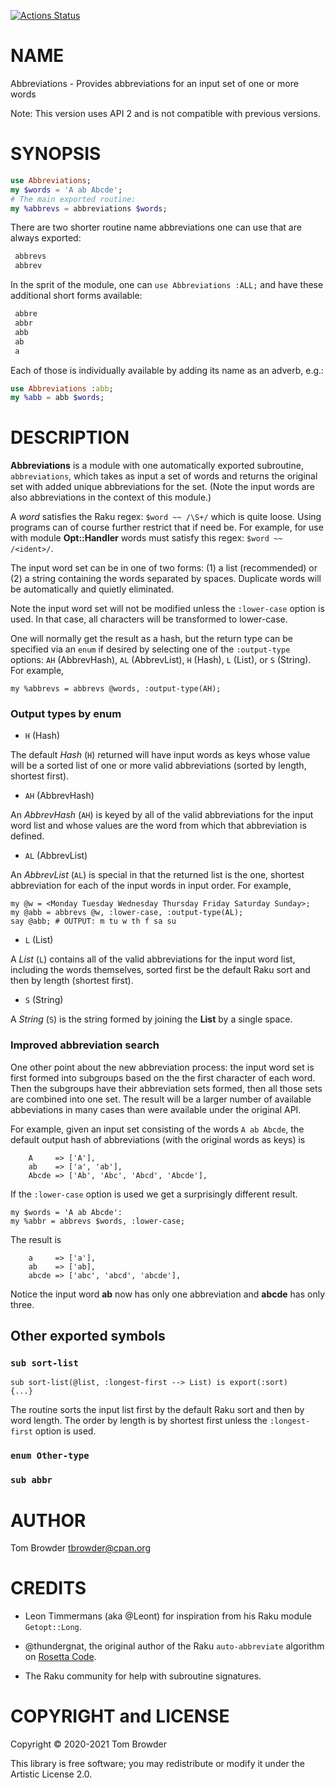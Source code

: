 [![Actions Status](https://github.com/tbrowder/Abbreviations/workflows/test/badge.svg)](https://github.com/tbrowder/Abbreviations/actions)

NAME
====

Abbreviations - Provides abbreviations for an input set of one or more words

Note: This version uses API 2 and is not compatible with previous versions.

SYNOPSIS
========

```raku
use Abbreviations;
my $words = 'A ab Abcde';
# The main exported routine:
my %abbrevs = abbreviations $words;
```

There are two shorter routine name abbreviations one can use that are always exported:

```raku
 abbrevs
 abbrev
```

In the sprit of the module, one can `use Abbreviations :ALL;` and have these additional short forms available:

```raku
 abbre
 abbr
 abb
 ab
 a
```

Each of those is individually available by adding its name as an adverb, e.g.:

```raku
use Abbreviations :abb;
my %abb = abb $words;
```

DESCRIPTION
===========

**Abbreviations** is a module with one automatically exported subroutine, `abbreviations`, which takes as input a set of words and returns the original set with added unique abbreviations for the set. (Note the input words are also abbreviations in the context of this module.)

A *word* satisfies the Raku regex: `$word ~~ /\S+/` which is quite loose. Using programs can of course further restrict that if need be. For example, for use with module **Opt::Handler** words must satisfy this regex: `$word ~~ /<ident>/`.

The input word set can be in one of two forms: (1) a list (recommended) or (2) a string containing the words separated by spaces. Duplicate words will be automatically and quietly eliminated.

Note the input word set will not be modified unless the `:lower-case` option is used. In that case, all characters will be transformed to lower-case.

One will normally get the result as a hash, but the return type can be specified via an `enum` if desired by selecting one of the `:output-type` options: `AH` (AbbrevHash), `AL` (AbbrevList), `H` (Hash), `L` (List), or `S` (String). For example,

    my %abbrevs = abbrevs @words, :output-type(AH);

### Output types by enum

  * `H` (Hash)

The default *Hash* (`H`) returned will have input words as keys whose value will be a sorted list of one or more valid abbreviations (sorted by length, shortest first).

  * `AH` (AbbrevHash) 

An *AbbrevHash* (`AH`) is keyed by all of the valid abbreviations for the input word list and whose values are the word from which that abbreviation is defined.

  * `AL` (AbbrevList)

An *AbbrevList* (`AL`) is special in that the returned list is the one, shortest abbreviation for each of the input words in input order. For example,

    my @w = <Monday Tuesday Wednesday Thursday Friday Saturday Sunday>;
    my @abb = abbrevs @w, :lower-case, :output-type(AL);
    say @abb; # OUTPUT: m tu w th f sa su

  * `L` (List) 

A *List* (`L`) contains all of the valid abbreviations for the input word list, including the words themselves, sorted first be the default Raku sort and then by length (shortest first).

  * `S` (String)

A *String* (`S`) is the string formed by joining the **List** by a single space.

### Improved abbreviation search

One other point about the new abbreviation process: the input word set is first formed into subgroups based on the the first character of each word. Then the subgroups have their abbreviation sets formed, then all those sets are combined into one set. The result will be a larger number of available abbeviations in many cases than were available under the original API.

For example, given an input set consisting of the words `A ab Abcde`, the default output hash of abbreviations (with the original words as keys) is

        A     => ['A'],
        ab    => ['a', 'ab'],
        Abcde => ['Ab', 'Abc', 'Abcd', 'Abcde'],

If the `:lower-case` option is used we get a surprisingly different result.

    my $words = 'A ab Abcde':
    my %abbr = abbrevs $words, :lower-case;

The result is

        a     => ['a'],
        ab    => ['ab],
        abcde => ['abc', 'abcd', 'abcde'],

Notice the input word **ab** now has only one abbreviation and **abcde** has only three.

Other exported symbols
----------------------

### `sub sort-list`

    sub sort-list(@list, :longest-first --> List) is export(:sort) 
    {...}

The routine sorts the input list first by the default Raku sort and then by word length. The order by length is by shortest first unless the `:longest-first` option is used.

### `enum Other-type`

### `sub abbr`

AUTHOR
======

Tom Browder <tbrowder@cpan.org>

CREDITS
=======

  * Leon Timmermans (aka @Leont) for inspiration from his Raku module `Getopt::Long`.

  * @thundergnat, the original author of the Raku `auto-abbreviate` algorithm on [Rosetta Code](http://rosettacode.org/wiki/Abbreviations,_automatic#Raku).

  * The Raku community for help with subroutine signatures.

COPYRIGHT and LICENSE
=====================

Copyright &#x00A9; 2020-2021 Tom Browder

This library is free software; you may redistribute or modify it under the Artistic License 2.0.

